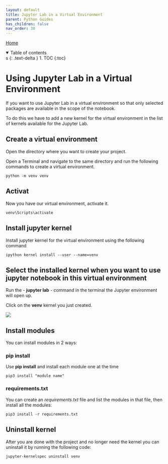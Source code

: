 ```yaml
---
layout: default
title: Jupyter Lab in a Virtual Environment
parent: Python Guides
has_children: false
nav_order: 30
---
```


[Home](../modul-4-2.md)

<details open markdown="block">
  <summary>
    Table of contents
  </summary>s
  {: .text-delta }
1. TOC
{:toc}
</details>

# Using Jupyter Lab in a Virtual Environment
If you want to use Jupyter Lab in a virtual environment so that only selected packages are available in the scope of the notebook. 

To do this we have to add a new kernel for the virtual environment in the list of kernels available for the Jupyter Lab.

## Create a virtual environment
Open the directory where you want to create your project. 

Open a Terminal and navigate to the same directory and run the following commands to create a virtual environment.

    python -m venv venv

## Activat
Now you have our virtual environment, activate it.

    venv\Scripts\activate

## Install jupyter kernel
Install jupyter kernel for the virtual environment using the following command

    ipython kernel install --user --name=venv

## Select the installed kernel when you want to use jupyter notebook in this virtual environment
Run the - **jupyter lab** - command in the terminal the Jupyter environment will open up. 

Click on the **venv** kernel you just created.

![](./image/venv.jpg)

## Install modules
You can install modules in 2 ways:

### pip install 
Use **pip install** and install each module one at the time

    pip3 install "module name"

### requirements.txt
You can create an *requirements.txt* file and list the modules in that file, then install all the modules:

    pip3 install -r requirements.txt

## Uninstall kernel
After you are done with the project and no longer need the kernel you can uninstall it by running the following code:

    jupyter-kernelspec uninstall venv